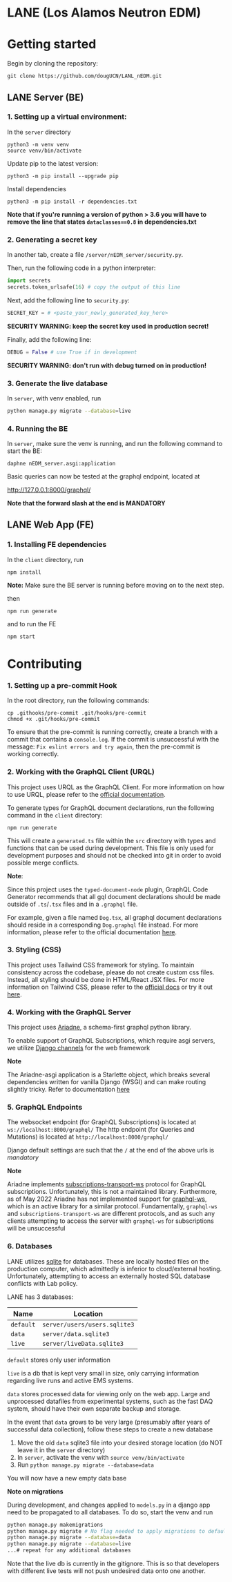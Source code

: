 # LANE (Los Alamos Neutron EDM)

# Getting started

Begin by cloning the repository:

```
git clone https://github.com/dougUCN/LANL_nEDM.git
```

## LANE Server (BE)

### 1. Setting up a virtual environment:

In the `server` directory

```
python3 -m venv venv
source venv/bin/activate
```

Update pip to the latest version:

```
python3 -m pip install --upgrade pip
```

Install dependencies

```
python3 -m pip install -r dependencies.txt
```

**Note that if you're running a version of python > 3.6 you will have to remove
the line that states `dataclasses==0.8` in dependencies.txt**

### 2. Generating a secret key

In another tab, create a file `/server/nEDM_server/security.py`.

Then, run the following code in a python interpreter:

```python
import secrets
secrets.token_urlsafe(16) # copy the output of this line
```

Next, add the following line to `security.py`:

```python
SECRET_KEY = # <paste_your_newly_generated_key_here>
```

**SECURITY WARNING: keep the secret key used in production secret!**

Finally, add the following line:

```python
DEBUG = False # use True if in development
```

**SECURITY WARNING: don't run with debug turned on in production!**

### 3. Generate the live database

In `server`, with venv enabled, run

```bash
python manage.py migrate --database=live
```

### 4. Running the BE

In `server`, make sure the venv is running, and run the following command to start the BE:

```
daphne nEDM_server.asgi:application
```

Basic queries can now be tested at the graphql endpoint, located at

http://127.0.0.1:8000/graphql/

**Note that the forward slash at the end is MANDATORY**

## LANE Web App (FE)

### 1. Installing FE dependencies

In the `client` directory, run

```
npm install
```

**Note:** Make sure the BE server is running before moving on to the next step.

then

```
npm run generate
```

and to run the FE

```
npm start
```

# Contributing

### 1. Setting up a pre-commit Hook

In the root directory, run the following commands:

```
cp .githooks/pre-commit .git/hooks/pre-commit
chmod +x .git/hooks/pre-commit
```

To ensure that the pre-commit is running correctly, create a branch with a commit that contains a `console.log`. If the commit is unsuccessful with the message: `Fix eslint errors and try again`, then the pre-commit is working correctly.

### 2. Working with the GraphQL Client (URQL)

This project uses URQL as the GraphQL Client. For more information on how to use URQL, please refer to the [official documentation](https://formidable.com/open-source/urql/docs/basics/react-preact/#run-a-first-query).

To generate types for GraphQL document declarations, run the following command in the `client` directory:

```
npm run generate
```

This will create a `generated.ts` file within the `src` directory with types and functions that can be used during development. This file is only used for development purposes and should not be checked into git in order to avoid possible merge conflicts.

**Note**:

Since this project uses the `typed-document-node` plugin, GraphQL Code Generator recommends that all gql document declarations should be made outside of `.ts`/`.tsx` files and in a `.graphql` file.

For example, given a file named `Dog.tsx`, all graphql document declarations should reside in a corresponding `Dog.graphql` file instead. For more information, please refer to the official documentation [here](https://www.graphql-code-generator.com/docs/guides/react#apollo-and-urql).

### 3. Styling (CSS)

This project uses Tailwind CSS framework for styling. To maintain consistency across the codebase, please do not create custom css files. Instead, all styling should be done in HTML/React JSX files. For more information on Tailwind CSS, please refer to the [official docs](https://tailwindcss.com/docs/utility-first) or try it out [here](https://play.tailwindcss.com/).

### 4. Working with the GraphQL Server

This project uses [Ariadne](https://ariadnegraphql.org/), a schema-first graphql python library.

To enable support of GraphQL Subscriptions, which require asgi servers, we utilize [Django channels](https://channels.readthedocs.io/en/stable/) for the web framework

**Note**

The Ariadne-asgi application is a Starlette object, which breaks several dependencies written for vanilla Django (WSGI) and can make routing slightly tricky. Refer to documentation [here](https://www.starlette.io/)

### 5. GraphQL Endpoints

The websocket endpoint (for GraphQL Subscriptions) is located at `ws://localhost:8000/graphql/`
The http endpoint (for Queries and Mutations) is located at `http://localhost:8000/graphql/`

Django default settings are such that the `/` at the end of the above urls is _mandatory_

**Note**

Ariadne implements [subscriptions-transport-ws](https://github.com/apollographql/subscriptions-transport-ws/blob/master/PROTOCOL.md) protocol for GraphQL subscriptions. Unfortunately, this is not a maintained library. Furthermore, as of May 2022 Ariadne has not implemented support for [graphql-ws](https://github.com/enisdenjo/graphql-ws), which is an active library for a similar protocol. Fundamentally, `graphql-ws` and `subscriptions-transport-ws` are different protocols, and as such any clients attempting to access the server with `graphql-ws` for subscriptions will be unsuccessful

### 6. Databases

LANE utilizes [sqlite](https://www.sqlite.org/index.html) for databases. These are locally hosted files on the production computer, which admittedly is inferior to cloud/external hosting. Unfortunately, attempting to access an externally hosted SQL database conflicts with Lab policy.

LANE has 3 databases:

| Name      | Location                     |
| --------- | ---------------------------- |
| `default` | `server/users/users.sqlite3` |
| `data`    | `server/data.sqlite3`        |
| `live`    | `server/liveData.sqlite3`    |

`default` stores only user information

`live` is a db that is kept very small in size, only carrying information regarding live runs and active EMS systems.

`data` stores processed data for viewing only on the web app. Large and unprocessed datafiles from experimental systems, such as the fast DAQ system, should have their own separate backup and storage.

In the event that `data` grows to be very large (presumably after years of successful data collection), follow these steps to create a new database

1. Move the old `data` sqlite3 file into your desired storage location (do NOT leave it in the `server` directory)
2. In `server`, activate the venv with `source venv/bin/activate`
3. Run `python manage.py migrate --database=data`

You will now have a new empty data base

**Note on migrations**

During development, and changes applied to `models.py` in a django app need to be propagated to all databases. To do so, start the venv and run

```bash
python manage.py makemigrations
python manage.py migrate # No flag needed to apply migrations to default
python manage.py migrate --database=data
python manage.py migrate --database=live
...# repeat for any additional databases
```

Note that the live db is currently in the gitignore. This is so that developers with different live tests will not push undesired data onto one another.
